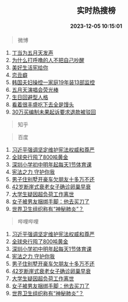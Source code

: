 <div align="center"><h2>实时热搜榜</h2><h4>2023-12-05 10:15:01</h4></div>

> 微博  

1. [丁当为五月天发声](https://s.weibo.com/weibo?q=%23%E4%B8%81%E5%BD%93%E4%B8%BA%E4%BA%94%E6%9C%88%E5%A4%A9%E5%8F%91%E5%A3%B0%23&t=31&band_rank=1&Refer=top)<br />
2. [为什么打呼噜的人不把自己吵醒](https://s.weibo.com/weibo?q=%E4%B8%BA%E4%BB%80%E4%B9%88%E6%89%93%E5%91%BC%E5%99%9C%E7%9A%84%E4%BA%BA%E4%B8%8D%E6%8A%8A%E8%87%AA%E5%B7%B1%E5%90%B5%E9%86%92&t=31&band_rank=2&Refer=top)<br />
3. [美好生活宪给你](https://s.weibo.com/weibo?q=%23%E7%BE%8E%E5%A5%BD%E7%94%9F%E6%B4%BB%E5%AE%AA%E7%BB%99%E4%BD%A0%23&t=31&band_rank=3&Refer=top)<br />
4. [恋丑癖](https://s.weibo.com/weibo?q=%E6%81%8B%E4%B8%91%E7%99%96&t=31&band_rank=4&Refer=top)<br />
5. [韩国夫妇操控一家庭19年装13部监控](https://s.weibo.com/weibo?q=%23%E9%9F%A9%E5%9B%BD%E5%A4%AB%E5%A6%87%E6%93%8D%E6%8E%A7%E4%B8%80%E5%AE%B6%E5%BA%AD19%E5%B9%B4%E8%A3%8513%E9%83%A8%E7%9B%91%E6%8E%A7%23&t=31&band_rank=5&Refer=top)<br />
6. [五月天演唱会荧光棒](https://s.weibo.com/weibo?q=%E4%BA%94%E6%9C%88%E5%A4%A9%E6%BC%94%E5%94%B1%E4%BC%9A%E8%8D%A7%E5%85%89%E6%A3%92&t=31&band_rank=6&Refer=top)<br />
7. [生日回避型人格](https://s.weibo.com/weibo?q=%E7%94%9F%E6%97%A5%E5%9B%9E%E9%81%BF%E5%9E%8B%E4%BA%BA%E6%A0%BC&t=31&band_rank=7&Refer=top)<br />
8. [看着很丰盛吃下去全是馒头](https://s.weibo.com/weibo?q=%E7%9C%8B%E7%9D%80%E5%BE%88%E4%B8%B0%E7%9B%9B%E5%90%83%E4%B8%8B%E5%8E%BB%E5%85%A8%E6%98%AF%E9%A6%92%E5%A4%B4&t=31&band_rank=8&Refer=top)<br />
9. [30万买编制未果起诉要求退款被驳回](https://s.weibo.com/weibo?q=%2330%E4%B8%87%E4%B9%B0%E7%BC%96%E5%88%B6%E6%9C%AA%E6%9E%9C%E8%B5%B7%E8%AF%89%E8%A6%81%E6%B1%82%E9%80%80%E6%AC%BE%E8%A2%AB%E9%A9%B3%E5%9B%9E%23&t=31&band_rank=9&Refer=top)<br />

> 知乎  


> 百度  

1. [习近平强调坚定维护宪法权威和尊严](https://www.baidu.com/s?wd=%E4%B9%A0%E8%BF%91%E5%B9%B3%E5%BC%BA%E8%B0%83%E5%9D%9A%E5%AE%9A%E7%BB%B4%E6%8A%A4%E5%AE%AA%E6%B3%95%E6%9D%83%E5%A8%81%E5%92%8C%E5%B0%8A%E4%B8%A5&sa=fyb_news&rsv_dl=fyb_news)<br />
2. [全球央行囤了800吨黄金](https://www.baidu.com/s?wd=%E5%85%A8%E7%90%83%E5%A4%AE%E8%A1%8C%E5%9B%A4%E4%BA%86800%E5%90%A8%E9%BB%84%E9%87%91&sa=fyb_news&rsv_dl=fyb_news)<br />
3. [深圳小学初中明年起每天1节体育课](https://www.baidu.com/s?wd=%E6%B7%B1%E5%9C%B3%E5%B0%8F%E5%AD%A6%E5%88%9D%E4%B8%AD%E6%98%8E%E5%B9%B4%E8%B5%B7%E6%AF%8F%E5%A4%A91%E8%8A%82%E4%BD%93%E8%82%B2%E8%AF%BE&sa=fyb_news&rsv_dl=fyb_news)<br />
4. [宪法之力 守护你我](https://www.baidu.com/s?wd=%E5%AE%AA%E6%B3%95%E4%B9%8B%E5%8A%9B+%E5%AE%88%E6%8A%A4%E4%BD%A0%E6%88%91&sa=fyb_news&rsv_dl=fyb_news)<br />
5. [男子住别墅开豪车欠朋友十多万不还](https://www.baidu.com/s?wd=%E7%94%B7%E5%AD%90%E4%BD%8F%E5%88%AB%E5%A2%85%E5%BC%80%E8%B1%AA%E8%BD%A6%E6%AC%A0%E6%9C%8B%E5%8F%8B%E5%8D%81%E5%A4%9A%E4%B8%87%E4%B8%8D%E8%BF%98&sa=fyb_news&rsv_dl=fyb_news)<br />
6. [42岁断崖式衰老女子确诊卵巢早衰](https://www.baidu.com/s?wd=42%E5%B2%81%E6%96%AD%E5%B4%96%E5%BC%8F%E8%A1%B0%E8%80%81%E5%A5%B3%E5%AD%90%E7%A1%AE%E8%AF%8A%E5%8D%B5%E5%B7%A2%E6%97%A9%E8%A1%B0&sa=fyb_news&rsv_dl=fyb_news)<br />
7. [大学生疑因超负荷工作离世](https://www.baidu.com/s?wd=%E5%A4%A7%E5%AD%A6%E7%94%9F%E7%96%91%E5%9B%A0%E8%B6%85%E8%B4%9F%E8%8D%B7%E5%B7%A5%E4%BD%9C%E7%A6%BB%E4%B8%96&sa=fyb_news&rsv_dl=fyb_news)<br />
8. [女子被男友捆绑手脚：他去买刀了](https://www.baidu.com/s?wd=%E5%A5%B3%E5%AD%90%E8%A2%AB%E7%94%B7%E5%8F%8B%E6%8D%86%E7%BB%91%E6%89%8B%E8%84%9A%EF%BC%9A%E4%BB%96%E5%8E%BB%E4%B9%B0%E5%88%80%E4%BA%86&sa=fyb_news&rsv_dl=fyb_news)<br />
9. [世界卫生组织称有“神秘肺炎”？](https://www.baidu.com/s?wd=%E4%B8%96%E7%95%8C%E5%8D%AB%E7%94%9F%E7%BB%84%E7%BB%87%E7%A7%B0%E6%9C%89%E2%80%9C%E7%A5%9E%E7%A7%98%E8%82%BA%E7%82%8E%E2%80%9D%EF%BC%9F&sa=fyb_news&rsv_dl=fyb_news)<br />

> 哔哩哔哩  

1. [习近平强调坚定维护宪法权威和尊严](https://www.baidu.com/s?wd=%E4%B9%A0%E8%BF%91%E5%B9%B3%E5%BC%BA%E8%B0%83%E5%9D%9A%E5%AE%9A%E7%BB%B4%E6%8A%A4%E5%AE%AA%E6%B3%95%E6%9D%83%E5%A8%81%E5%92%8C%E5%B0%8A%E4%B8%A5&sa=fyb_news&rsv_dl=fyb_news)<br />
2. [全球央行囤了800吨黄金](https://www.baidu.com/s?wd=%E5%85%A8%E7%90%83%E5%A4%AE%E8%A1%8C%E5%9B%A4%E4%BA%86800%E5%90%A8%E9%BB%84%E9%87%91&sa=fyb_news&rsv_dl=fyb_news)<br />
3. [深圳小学初中明年起每天1节体育课](https://www.baidu.com/s?wd=%E6%B7%B1%E5%9C%B3%E5%B0%8F%E5%AD%A6%E5%88%9D%E4%B8%AD%E6%98%8E%E5%B9%B4%E8%B5%B7%E6%AF%8F%E5%A4%A91%E8%8A%82%E4%BD%93%E8%82%B2%E8%AF%BE&sa=fyb_news&rsv_dl=fyb_news)<br />
4. [宪法之力 守护你我](https://www.baidu.com/s?wd=%E5%AE%AA%E6%B3%95%E4%B9%8B%E5%8A%9B+%E5%AE%88%E6%8A%A4%E4%BD%A0%E6%88%91&sa=fyb_news&rsv_dl=fyb_news)<br />
5. [男子住别墅开豪车欠朋友十多万不还](https://www.baidu.com/s?wd=%E7%94%B7%E5%AD%90%E4%BD%8F%E5%88%AB%E5%A2%85%E5%BC%80%E8%B1%AA%E8%BD%A6%E6%AC%A0%E6%9C%8B%E5%8F%8B%E5%8D%81%E5%A4%9A%E4%B8%87%E4%B8%8D%E8%BF%98&sa=fyb_news&rsv_dl=fyb_news)<br />
6. [42岁断崖式衰老女子确诊卵巢早衰](https://www.baidu.com/s?wd=42%E5%B2%81%E6%96%AD%E5%B4%96%E5%BC%8F%E8%A1%B0%E8%80%81%E5%A5%B3%E5%AD%90%E7%A1%AE%E8%AF%8A%E5%8D%B5%E5%B7%A2%E6%97%A9%E8%A1%B0&sa=fyb_news&rsv_dl=fyb_news)<br />
7. [大学生疑因超负荷工作离世](https://www.baidu.com/s?wd=%E5%A4%A7%E5%AD%A6%E7%94%9F%E7%96%91%E5%9B%A0%E8%B6%85%E8%B4%9F%E8%8D%B7%E5%B7%A5%E4%BD%9C%E7%A6%BB%E4%B8%96&sa=fyb_news&rsv_dl=fyb_news)<br />
8. [女子被男友捆绑手脚：他去买刀了](https://www.baidu.com/s?wd=%E5%A5%B3%E5%AD%90%E8%A2%AB%E7%94%B7%E5%8F%8B%E6%8D%86%E7%BB%91%E6%89%8B%E8%84%9A%EF%BC%9A%E4%BB%96%E5%8E%BB%E4%B9%B0%E5%88%80%E4%BA%86&sa=fyb_news&rsv_dl=fyb_news)<br />
9. [世界卫生组织称有“神秘肺炎”？](https://www.baidu.com/s?wd=%E4%B8%96%E7%95%8C%E5%8D%AB%E7%94%9F%E7%BB%84%E7%BB%87%E7%A7%B0%E6%9C%89%E2%80%9C%E7%A5%9E%E7%A7%98%E8%82%BA%E7%82%8E%E2%80%9D%EF%BC%9F&sa=fyb_news&rsv_dl=fyb_news)<br />
